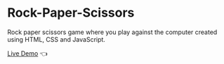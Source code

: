 # Rock-Paper-Scissors

Rock paper scissors game where you play against the computer created using
HTML, CSS and JavaScript.

[Live Demo](https://eddie-thiiru.github.io/rock-paper-scissors/) :point_left:
